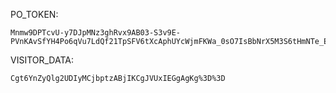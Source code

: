 PO_TOKEN:
```
Mnmw9DPTcvU-y7DJpMNz3ghRvx9AB03-S3v9E-PVnKAvSfYH4Po6qVu7LdQf21TpSFV6tXcAphUYcWjmFKWa_0sO7IsBbNrX5M3S6tHmNTe_EKyVCF0Ma5hr68jIJSCOPyynZTnpfiuieLEyjJ_ipynn62Vzk8jRVHhB
```
VISITOR_DATA:
```
Cgt6YnZyQlg2UDIyMCjbptzABjIKCgJVUxIEGgAgKg%3D%3D
```
